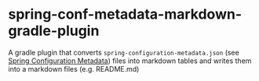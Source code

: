 # spring-conf-metadata-markdown-gradle-plugin

A gradle plugin that converts `spring-configuration-metadata.json` (see [Spring Configuration Metadata](https://docs.spring.io/spring-boot/docs/current/reference/html/configuration-metadata.html)) files into markdown tables 
and writes them into a markdown files (e.g. README.md)
